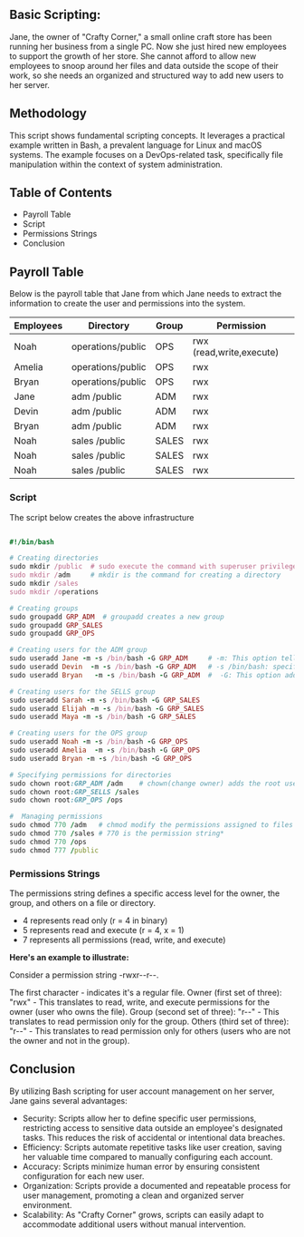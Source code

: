 ## Basic Scripting:

Jane, the owner of "Crafty Corner," a small online craft store has been running her business from a single PC. Now she just hired new employees to support the growth of her store. She cannot afford to allow new employees to snoop around her files and data outside the scope of their work, so she needs an organized and structured way to add new users to her server.

## Methodology

This script shows fundamental scripting concepts. It leverages a practical example written in Bash, a prevalent language for Linux and macOS systems. The example focuses on a DevOps-related task, specifically file manipulation within the context of system administration.

## Table of Contents

- Payroll Table
- Script
- Permissions Strings
- Conclusion
  
## Payroll Table
Below is the payroll table that Jane from which Jane needs to extract the information to create the user and permissions into the system.

| Employees | Directory         | Group       | Permission                    |
|-----------|-------------------|-------------|-------------------------------|
|Noah       | operations/public | OPS         | rwx (read,write,execute)      |
|Amelia     | operations/public | OPS         | rwx                           |
|Bryan      | operations/public | OPS         | rwx                           |
|Jane       | adm       /public | ADM         | rwx                           |
|Devin      | adm       /public | ADM         | rwx                           |
|Bryan      | adm       /public | ADM         | rwx                           | 
|Noah       | sales     /public | SALES       | rwx                           |
|Noah       | sales     /public | SALES       | rwx                           |
|Noah       | sales     /public | SALES       | rwx                           |


### Script

The script below creates the above infrastructure 

```ruby

#!/bin/bash

# Creating directories
sudo mkdir /public  # sudo execute the command with superuser privileges
sudo mkdir /adm     # mkdir is the command for creating a directory
sudo mkdir /sales
sudo mkdir /operations

# Creating groups
sudo groupadd GRP_ADM  # groupadd creates a new group
sudo groupadd GRP_SALES
sudo groupadd GRP_OPS

# Creating users for the ADM group
sudo useradd Jane -m -s /bin/bash -G GRP_ADM     # -m: This option tells useradd to create a home directory for the new user. The home directory will be created with the same name as the username.
sudo useradd Devin  -m -s /bin/bash -G GRP_ADM   # -s /bin/bash: specifies the default shell for the new user 
sudo useradd Bryan   -m -s /bin/bash -G GRP_ADM  #  -G: This option adds the new user to a group

# Creating users for the SELLS group
sudo useradd Sarah -m -s /bin/bash -G GRP_SALES
sudo useradd Elijah -m -s /bin/bash -G GRP_SALES
sudo useradd Maya -m -s /bin/bash -G GRP_SALES

# Creating users for the OPS group 
sudo useradd Noah -m -s /bin/bash -G GRP_OPS
sudo useradd Amelia  -m -s /bin/bash -G GRP_OPS
sudo useradd Bryan -m -s /bin/bash -G GRP_OPS

# Specifying permissions for directories
sudo chown root:GRP_ADM /adm    # chown(change owner) adds the root user as owner of the ADM group 
sudo chown root:GRP_SELLS /sales
sudo chown root:GRP_OPS /ops

#  Managing permissions
sudo chmod 770 /adm   # chmod modify the permissions assigned to files and directories in the system.
sudo chmod 770 /sales # 770 is the permission string*  
sudo chmod 770 /ops
sudo chmod 777 /public

```
### Permissions Strings
The permissions string defines a specific access level for the owner, the group, and others on a file or directory.

- 4 represents read only (r = 4 in binary)
- 5 represents read and execute (r = 4, x = 1)
- 7 represents all permissions (read, write, and execute)

**Here's an example to illustrate:**

Consider a permission string -rwxr--r--.

The first character - indicates it's a regular file.
Owner (first set of three): "rwx" - This translates to read, write, and execute permissions for the owner (user who owns the file).
Group (second set of three): "r--" - This translates to read permission only for the group.
Others (third set of three): "r--" - This translates to read permission only for others (users who are not the owner and not in the group).

## Conclusion
By utilizing Bash scripting for user account management on her server, Jane gains several advantages:

- Security: Scripts allow her to define specific user permissions, restricting access to sensitive data outside an employee's designated tasks. This reduces the risk of accidental or intentional data breaches.
- Efficiency: Scripts automate repetitive tasks like user creation, saving her valuable time compared to manually configuring each account.
- Accuracy: Scripts minimize human error by ensuring consistent configuration for each new user.
- Organization: Scripts provide a documented and repeatable process for user management, promoting a clean and organized server environment.
- Scalability: As "Crafty Corner" grows, scripts can easily adapt to accommodate additional users without manual intervention.
